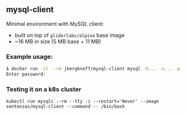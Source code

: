 ## mysql-client

Minimal environment with MySQL client:

* built on top of `gliderlabs/alpine` base image
* ~16 MB in size (5 MB base + 11 MB)

### Example usage:

```bash
$ docker run -it --rm jbergknoff/mysql-client mysql -h... -u... -p
Enter password: 
```

### Testing it on a k8s cluster

```
kubectl run mysqlc --rm --tty -i --restart='Never' --image sentenzas/mysql-client --command -- /bin/bash
```